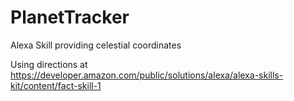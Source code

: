 # PlanetTracker
Alexa Skill providing celestial coordinates

Using directions at https://developer.amazon.com/public/solutions/alexa/alexa-skills-kit/content/fact-skill-1
